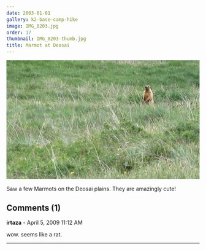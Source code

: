 ```yaml
---
date: 2003-01-01
gallery: k2-base-camp-hike
image: IMG_0203.jpg
order: 17
thumbnail: IMG_0203-thumb.jpg
title: Marmot at Deosai
---
```


![Marmot at Deosai](./IMG_0203.jpg)

Saw a few Marmots on the Deosai plains. They are amazingly cute!

<div id="comments">

## Comments (1)

**irtaza** - April  5, 2009 11:12 AM

wow. seems like a rat.

---

</div>
